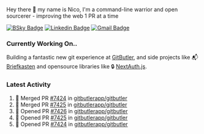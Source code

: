 
Hey there 👋 my name is Nico, I'm a command-line warrior and open sourcerer - improving the web 1 PR at a time

[![BSky Badge](https://img.shields.io/badge/-%20%40ndo.dev%20-%200285FF?style=flat-square&logo=bluesky&color=%23161e27)](https://bsky.app/profile/ndo.dev) [![Linkedin Badge](https://img.shields.io/badge/-ndom91-blue?style=flat-square&logo=Linkedin&logoColor=white&link=https://www.linkedin.com/in/ndom91/)](https://www.linkedin.com/in/ndom91/) [![Gmail Badge](https://img.shields.io/badge/-yo@ndo.dev-c14438?style=flat-square&logo=mail.ru&logoColor=white&link=mailto:yo@ndo.dev)](mailto:yo@ndo.dev)

### Currently Working On..

Building a fantastic new git experience at [GitButler](https://github.com/gitbutlerapp), and side projects like 📬 [Briefkasten](https://briefkastenhq.com) and opensource libraries like 🔒 [NextAuth.js](https://github.com/nextauthjs/next-auth).

<!--START_SECTION_PROFILE_VIEWS:readme-info-->
<!--END_SECTION_PROFILE_VIEWS:readme-info-->

<!--START_SECTION_DAILY_COMMIT:readme-info-->
<!--END_SECTION_DAILY_COMMIT:readme-info-->

<!--START_SECTION_WEEKLY_COMMIT:readme-info-->
<!--END_SECTION_WEEKLY_COMMIT:readme-info-->

### Latest Activity

<!--START_SECTION:activity-->
1. 🎉 Merged PR [#7424](https://github.com/gitbutlerapp/gitbutler/pull/7424) in [gitbutlerapp/gitbutler](https://github.com/gitbutlerapp/gitbutler)
2. 🎉 Merged PR [#7425](https://github.com/gitbutlerapp/gitbutler/pull/7425) in [gitbutlerapp/gitbutler](https://github.com/gitbutlerapp/gitbutler)
3. 💪 Opened PR [#7426](https://github.com/gitbutlerapp/gitbutler/pull/7426) in [gitbutlerapp/gitbutler](https://github.com/gitbutlerapp/gitbutler)
4. 💪 Opened PR [#7425](https://github.com/gitbutlerapp/gitbutler/pull/7425) in [gitbutlerapp/gitbutler](https://github.com/gitbutlerapp/gitbutler)
5. 💪 Opened PR [#7424](https://github.com/gitbutlerapp/gitbutler/pull/7424) in [gitbutlerapp/gitbutler](https://github.com/gitbutlerapp/gitbutler)
<!--END_SECTION:activity-->
